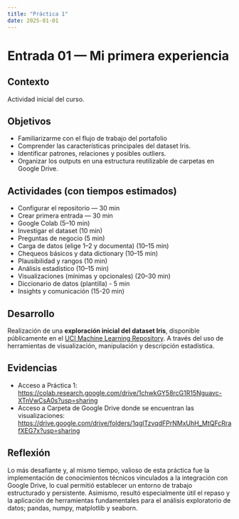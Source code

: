 ```yaml
---
title: "Práctica 1"
date: 2025-01-01
---
```


# Entrada 01 — Mi primera experiencia

## Contexto
Actividad inicial del curso.

## Objetivos
- Familiarizarme con el flujo de trabajo del portafolio
- Comprender las características principales del dataset Iris.
- Identificar patrones, relaciones y posibles outliers.
- Organizar los outputs en una estructura reutilizable de carpetas en Google Drive.

## Actividades (con tiempos estimados)
- Configurar el repositorio — 30 min
- Crear primera entrada — 30 min
- Google Colab (5–10 min)
- Investigar el dataset (10 min)
- Preguntas de negocio (5 min)
- Carga de datos (elige 1–2 y documenta) (10–15 min)
- Chequeos básicos y data dictionary (10–15 min)
- Plausibilidad y rangos (10 min)
- Análisis estadístico (10–15 min)
- Visualizaciones (mínimas y opcionales) (20–30 min)
- Diccionario de datos (plantilla) - 5 min
- Insights y comunicación (15-20 min)

## Desarrollo
Realización de una **exploración inicial del dataset Iris**, disponible públicamente en el [UCI Machine Learning Repository](https://archive.ics.uci.edu/dataset/53/iris). A través del uso de herramientas de visualización, manipulación y descripción estadística.

## Evidencias
- Acceso a Práctica 1:
  https://colab.research.google.com/drive/1chwkGY58rcG1R15Nguavc-XTnVwCsA0s?usp=sharing
- Acceso a Carpeta de Google Drive donde se encuentran las visualizaciones:
  https://drive.google.com/drive/folders/1qglTzvqdFPrNMxUhH_MtQFcRrafXEG7x?usp=sharing

## Reflexión
Lo más desafiante y, al mismo tiempo, valioso de esta práctica fue la implementación de conocimientos técnicos vinculados a la integración con Google Drive, lo cual permitió establecer un entorno de trabajo estructurado y persistente. Asimismo, resultó especialmente útil el repaso y la aplicación de herramientas fundamentales para el análisis exploratorio de datos; pandas, numpy, matplotlib y seaborn.
